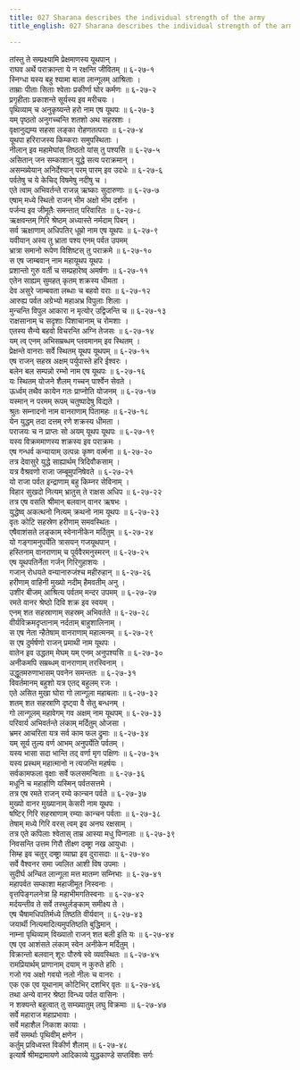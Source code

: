 ```yaml
---
title: 027 Sharana describes the individual strength of the army
title_english: 027 Sharana describes the individual strength of the army

---
```


<div class="audioEmbed"  caption="श्रीराम-हरिसीताराममूर्ति-घनपाठिभ्यां वचनम्" src="https://archive.org/download/Ramayana-recitation-Sriram-harisItArAmamUrti-Ghanapaati-v2/Kanda_6/Kanda_6_YK-027-Sharana_describes_the_individual_strength_of_the_army_0.mp3"></div>

तांस्तु ते सम्प्रक्ष्यामि प्रेक्षमाणस्य यूथपान् ।  
राघव अर्थे पराक्रान्ता ये न रक्षन्ति जीवितम् ॥ ६-२७-१  
स्निग्धा यस्य बहु श्यामा बाला लान्गूलम् आश्रिताः ।  
ताम्राः पीताः सिताः श्वेताः प्रकीर्णा घोर कर्मणः ॥ ६-२७-२  
प्रगृहीताः प्रकाशन्ते सूर्यस्य इव मरीचयः ।  
पृथिव्याम् च अनुकृष्यन्ते हरो नाम एष यूथपः ॥ ६-२७-३  
यम् पृष्ठतो अनुगच्चन्ति शतशो अथ सहस्रशः ।  
वृक्षानुद्यम्य सहसा लङ्का रोहणतत्पराः ॥ ६-२७-४  
यूथपा हरिराजस्य किम्कराः समुपस्थिताः ।  
नीलान् इव महामेघांस् तिष्ठतो यांस् तु पश्यसि ॥ ६-२७-५  
असितान् जन सम्काशान् युद्धे सत्य पराक्रमान् ।  
असम्ख्येयान् अनिर्देश्यान् परम् पारम् इव उदधेः ॥ ६-२७-६  
पर्वतेषु च ये केचिद् विषमेषु नदीषु च ।  
एते त्वाम् अभिवर्तन्ते राजन्न् ऋष्काः सुदारुणाः ॥ ६-२७-७  
एषाम् मध्ये स्थितो राजन् भीम अक्षो भीम दर्शनः ।  
पर्जन्य इव जीमूतैः समन्तात् परिवारितः ॥ ६-२७-८  
ऋक्षवन्तम् गिरि श्रेष्ठम् अध्यास्ते नर्मदाम् पिबन् ।  
सर्व ऋक्षाणाम् अधिपतिर् धूम्रो नाम एष यूथपः ॥ ६-२७-९  
यवीयान् अस्य तु भ्राता पश्य एनम् पर्वत उपमम्  
भ्रात्रा समानो रूपेण विशिष्टस् तु पराक्रमे ॥ ६-२७-१०  
स एष जाम्बवान् नाम महायूथप यूथपः ।  
प्रशान्तो गुरु वर्ती च सम्प्रहारेष्व् अमर्षणः ॥ ६-२७-११  
एतेन साह्यम् सुमहत् कृतम् शक्रस्य धीमता ।  
देव असुरे जाम्बवता लब्धाः च बहवो वराः ॥ ६-२७-१२  
आरुह्य पर्वत अग्रेभ्यो महाअभ्र विपुलाः शिलाः ।  
मुन्चन्ति विपुल आकारा न मृत्योर् उद्विजन्ति च ॥ ६-२७-१३  
राक्षसानाम् च सदृशाः पिशाचानाम् च रोमशाः ।  
एतस्य सैन्ये बहवो विचरन्ति अग्नि तेजसः ॥ ६-२७-१४  
यम् त्व् एनम् अभिसम्रब्धम् प्लवमानम् इव स्थितम् ।  
प्रेक्षन्ते वानराः सर्वे स्थितम् यूथप यूथपम् ॥ ६-२७-१५  
एष राजन् सहस्र अक्षम् पर्युपास्ते हरि ईश्वरः ।  
बलेन बल सम्पन्नो रम्भो नाम एष यूथपः ॥ ६-२७-१६  
यः स्थितम् योजने शैलम् गच्चन् पार्श्वेन सेवते ।  
ऊर्ध्वम् तथैव कायेन गतः प्राप्नोति योजनम् ॥ ६-२७-१७  
यस्मान् न परमम् रूपम् चतुष्पादेषु विद्यते ।  
श्रुतः सम्नादनो नाम वानराणाम् पितामहः ॥ ६-२७-१८  
येन युद्धम् तदा दत्तम् रणे शक्रस्य धीमता ।  
पराजयः च न प्राप्तः सो अयम् यूथप यूथपः ॥ ६-२७-१९  
यस्य विक्रममाणस्य शक्रस्य इव पराक्रमः ।  
एष गन्धर्व कन्यायाम् उत्पन्नः कृष्ण वर्त्मना ॥ ६-२७-२०  
तत्र देवासुरे युद्धे साह्यार्थम् त्रिदिवौकसाम् ।  
यत्र वैश्रवणो राजा जम्बूमुपनिषेवते ॥ ६-२७-२१  
यो राजा पर्वत इन्द्राणाम् बहु किम्नर सेविनाम् ।  
विहार सुखदो नित्यम् भ्रातुस् ते राक्षस अधिप ॥ ६-२७-२२  
तत्र एष वसति श्रीमान् बलवान् वानर ऋषभः ।  
युद्धेष्व् अकत्थनो नित्यम् क्रथनो नाम यूथपः ॥ ६-२७-२३  
वृतः कोटि सहस्रेण हरीणाम् समवस्थितः ।  
एषैवाशंसते लङ्काम् स्वेनानीकेन मर्दितुम् ॥ ६-२७-२४  
यो गङ्गामनुपर्येति त्रासयन् गजयूथपान् ।  
हस्तिनाम् वानराणाम् च पूर्ववैरमनुस्मरन् ॥ ६-२७-२५  
एष यूथपतिर्नेता गर्जन् गिरिगुहाशयः ।  
गजान् रोधयते वन्यानारुजंश्च महीरुहान् ॥ ६-२७-२६  
हरीणाम् वाहिनी मुख्यो नदीम् हैमवतीम् अनु ।  
उशीर बीजम् आश्रित्य पर्वतम् मन्दर उपमम् ॥ ६-२७-२७  
रमते वानर श्रेष्ठो दिवि शक्र इव स्वयम् ।  
एनम् शत सहस्राणाम् सहस्रम् अभिवर्तते ॥ ६-२७-२८  
वीर्यविक्रमदृप्तानाम् नर्दताम् बाहुशालिनाम् ।  
स एष नेता न्हैतेषाम् वानराणाम् महात्मनम् ॥ ६-२७-२९  
स एष दुर्मर्षणो राजन् प्रमाथी नाम यूथपः ।  
वातेन इव उद्धतम् मेघम् यम् एनम् अनुपश्यसि ॥ ६-२७-३०  
अनीकमपि सम्रब्धम् वानराणाम् तरस्विनाम् ।  
उद्धूतमरुणाभासम् पवनेन समन्ततः ॥ ६-२७-३१  
विवर्तमानम् बहुशो यत्र एतद् बहुलम् रजः ।  
एते असित मुखा घोरा गो लान्गूला महाबलाः ॥ ६-२७-३२  
शतम् शत सहस्राणि दृष्ट्वा वै सेतु बन्धनम् ।  
गो लान्गूलम् महावेगम् गव अक्षम् नाम यूथपम् ॥ ६-२७-३३  
परिवार्य अभिवर्तन्ते लंकाम् मर्दितुम् ओजसा ।  
भ्रमर आचरिता यत्र सर्व काम फल द्रुमाः ॥ ६-२७-३४  
यम् सूर्य तुल्य वर्ण आभम् अनुपर्येति पर्वतम् ।  
यस्य भासा सदा भान्ति तद् वर्णा मृग पक्षिणः ॥ ६-२७-३५  
यस्य प्रस्थम् महात्मानो न त्यजन्ति महर्षयः ।  
सर्वकामफला वृक्षाः सर्वे फलसमन्विताः ॥ ६-२७-३६  
मधूनि च महार्हाणि यस्मिन् पर्वतसत्तमे ।  
तत्र एष रमते राजन् रम्ये कान्चन पर्वते ॥ ६-२७-३७  
मुख्यो वानर मुख्यानाम् केसरी नाम यूथपः ।  
षष्टिर् गिरि सहस्राणाम् रम्याः कान्चन पर्वताः ॥ ६-२७-३८  
तेषाम् मध्ये गिरि वरस् त्वम् इव अनघ रक्षसाम् ।  
तत्र एते कपिलाः श्वेतास् ताम्र आस्या मधु पिन्गलाः ॥ ६-२७-३९  
निवसन्ति उत्तम गिरौ तीक्ष्ण दम्ष्ट्रा नख आयुधाः ।  
सिम्ह इव चतुर् दम्ष्ट्रा व्याघ्रा इव दुरासदाः ॥ ६-२७-४०  
सर्वे वैश्वनर समा ज्वलित आशी विष उपमाः ।  
सुदीर्घ अन्चित लान्गूला मत्त मातम्ग सम्निभाः ॥ ६-२७-४१  
महापर्वत सम्काशा महाजीमूत निस्वनाः ।  
वृत्तपिङ्गलनेत्रा हि महाभीमगतिस्वनाः ॥ ६-२७-४२  
मर्दयन्तीव ते सर्वे तस्थुर्लङ्काम् समीक्ष्य ते ।  
एष चैषामधिपतिर्मध्ये तिष्ठति वीर्यवान् ॥ ६-२७-४३  
जयार्थी नित्यमादित्यमुपतिष्ठति बुद्धिमान् ।  
नाम्ना पृथिव्याम् विख्यातो राजन् शत बली इति यः ॥ ६-२७-४४  
एष एव आशंसते लंकाम् स्वेन अनीकेन मर्दितुम् ।  
विक्रान्तो बलवान् शूरः पौरुषे स्वे व्यवस्थितः ॥ ६-२७-४५  
रामप्रियार्थम् प्राणानाम् दयाम् न कुरुते हरिः ।  
गजो गव अक्षो गवयो नलो नीलः च वानरः ।  
एक एक एव यूथानाम् कोटिभिर् दशभिर् वृतः ॥ ६-२७-४६  
तथा अन्ये वानर श्रेष्ठा विन्ध्य पर्वत वासिनः ।  
न शक्यन्ते बहुत्वात् तु सम्ख्यातुम् लघु विक्रमाः ॥ ६-२७-४७  
सर्वे महाराज महाप्रभावाः ।  
सर्वे महाशैल निकाश कायाः ।  
सर्वे समर्थाः पृथिवीम् क्षणेन ।  
कर्तुम् प्रविध्वस्त विकीर्ण शैलाम् ॥ ६-२७-४८  
इत्यार्षे श्रीमद्रामायणे आदिकाव्ये युद्धकाण्डे सप्तविंशः सर्गः
